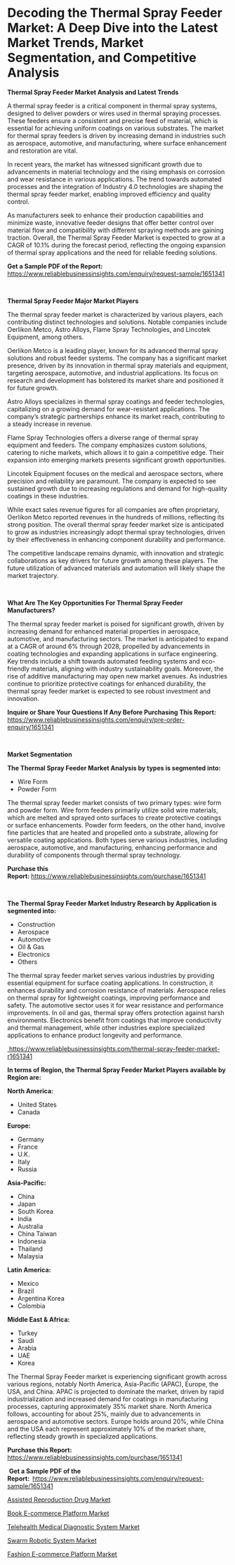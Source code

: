 <p><h1>Decoding the Thermal Spray Feeder Market: A Deep Dive into the Latest Market Trends, Market Segmentation, and Competitive Analysis</h1></p><p><strong>Thermal Spray Feeder Market Analysis and Latest Trends</strong></p>
<p><p>A thermal spray feeder is a critical component in thermal spray systems, designed to deliver powders or wires used in thermal spraying processes. These feeders ensure a consistent and precise feed of material, which is essential for achieving uniform coatings on various substrates. The market for thermal spray feeders is driven by increasing demand in industries such as aerospace, automotive, and manufacturing, where surface enhancement and restoration are vital. </p><p>In recent years, the market has witnessed significant growth due to advancements in material technology and the rising emphasis on corrosion and wear resistance in various applications. The trend towards automated processes and the integration of Industry 4.0 technologies are shaping the thermal spray feeder market, enabling improved efficiency and quality control. </p><p>As manufacturers seek to enhance their production capabilities and minimize waste, innovative feeder designs that offer better control over material flow and compatibility with different spraying methods are gaining traction. Overall, the Thermal Spray Feeder Market is expected to grow at a CAGR of 10.1% during the forecast period, reflecting the ongoing expansion of thermal spray applications and the need for reliable feeding solutions.</p></p>
<p><strong>Get a Sample PDF of the Report:&nbsp;</strong> <a href="https://www.reliablebusinessinsights.com/enquiry/request-sample/1651341?utm_campaign=63&utm_medium=2&utm_source=Github&utm_content=ia&utm_term=08122024&utm_id=thermal-spray-feeder">https://www.reliablebusinessinsights.com/enquiry/request-sample/1651341</a></p>
<p>&nbsp;</p>
<p><strong>Thermal Spray Feeder Major Market Players</strong></p>
<p><p>The thermal spray feeder market is characterized by various players, each contributing distinct technologies and solutions. Notable companies include Oerlikon Metco, Astro Alloys, Flame Spray Technologies, and Lincotek Equipment, among others.</p><p>Oerlikon Metco is a leading player, known for its advanced thermal spray solutions and robust feeder systems. The company has a significant market presence, driven by its innovation in thermal spray materials and equipment, targeting aerospace, automotive, and industrial applications. Its focus on research and development has bolstered its market share and positioned it for future growth.</p><p>Astro Alloys specializes in thermal spray coatings and feeder technologies, capitalizing on a growing demand for wear-resistant applications. The company’s strategic partnerships enhance its market reach, contributing to a steady increase in revenue.</p><p>Flame Spray Technologies offers a diverse range of thermal spray equipment and feeders. The company emphasizes custom solutions, catering to niche markets, which allows it to gain a competitive edge. Their expansion into emerging markets presents significant growth opportunities.</p><p>Lincotek Equipment focuses on the medical and aerospace sectors, where precision and reliability are paramount. The company is expected to see sustained growth due to increasing regulations and demand for high-quality coatings in these industries.</p><p>While exact sales revenue figures for all companies are often proprietary, Oerlikon Metco reported revenues in the hundreds of millions, reflecting its strong position. The overall thermal spray feeder market size is anticipated to grow as industries increasingly adopt thermal spray technologies, driven by their effectiveness in enhancing component durability and performance.</p><p>The competitive landscape remains dynamic, with innovation and strategic collaborations as key drivers for future growth among these players. The future utilization of advanced materials and automation will likely shape the market trajectory.</p></p>
<p>&nbsp;</p>
<p><strong>What Are The Key Opportunities For Thermal Spray Feeder Manufacturers?</strong></p>
<p><p>The thermal spray feeder market is poised for significant growth, driven by increasing demand for enhanced material properties in aerospace, automotive, and manufacturing sectors. The market is anticipated to expand at a CAGR of around 6% through 2028, propelled by advancements in coating technologies and expanding applications in surface engineering. Key trends include a shift towards automated feeding systems and eco-friendly materials, aligning with industry sustainability goals. Moreover, the rise of additive manufacturing may open new market avenues. As industries continue to prioritize protective coatings for enhanced durability, the thermal spray feeder market is expected to see robust investment and innovation.</p></p>
<p><strong>Inquire or Share Your Questions If Any Before Purchasing This Report:</strong> <a href="https://www.reliablebusinessinsights.com/enquiry/pre-order-enquiry/1651341?utm_campaign=63&utm_medium=2&utm_source=Github&utm_content=ia&utm_term=08122024&utm_id=thermal-spray-feeder">https://www.reliablebusinessinsights.com/enquiry/pre-order-enquiry/1651341</a></p>
<p>&nbsp;</p>
<p><strong>Market Segmentation</strong></p>
<p><strong>The Thermal Spray Feeder Market Analysis by types is segmented into:</strong></p>
<p><ul><li>Wire Form</li><li>Powder Form</li></ul></p>
<p><p>The thermal spray feeder market consists of two primary types: wire form and powder form. Wire form feeders primarily utilize solid wire materials, which are melted and sprayed onto surfaces to create protective coatings or surface enhancements. Powder form feeders, on the other hand, involve fine particles that are heated and propelled onto a substrate, allowing for versatile coating applications. Both types serve various industries, including aerospace, automotive, and manufacturing, enhancing performance and durability of components through thermal spray technology.</p></p>
<p><strong>Purchase this Report:&nbsp;</strong><a href="https://www.reliablebusinessinsights.com/purchase/1651341?utm_campaign=63&utm_medium=2&utm_source=Github&utm_content=ia&utm_term=08122024&utm_id=thermal-spray-feeder">https://www.reliablebusinessinsights.com/purchase/1651341</a></p>
<p>&nbsp;</p>
<p><strong>The Thermal Spray Feeder Market Industry Research by Application is segmented into:</strong></p>
<p><ul><li>Construction</li><li>Aerospace</li><li>Automotive</li><li>Oil & Gas</li><li>Electronics</li><li>Others</li></ul></p>
<p><p>The thermal spray feeder market serves various industries by providing essential equipment for surface coating applications. In construction, it enhances durability and corrosion resistance of materials. Aerospace relies on thermal spray for lightweight coatings, improving performance and safety. The automotive sector uses it for wear resistance and performance improvements. In oil and gas, thermal spray offers protection against harsh environments. Electronics benefit from coatings that improve conductivity and thermal management, while other industries explore specialized applications to enhance product longevity and performance.</p></p>
<p><a href="https://www.reliablebusinessinsights.com/thermal-spray-feeder-market-r1651341?utm_campaign=63&utm_medium=2&utm_source=Github&utm_content=ia&utm_term=08122024&utm_id=thermal-spray-feeder">&nbsp;https://www.reliablebusinessinsights.com/thermal-spray-feeder-market-r1651341</a></p>
<p><strong>In terms of Region, the Thermal Spray Feeder Market Players available by Region are:</strong></p>
<p>
    <p> <strong> North America: </strong>
        <ul>
            <li>United States</li>
            <li>Canada</li>
        </ul>
        </p> 
    <p> <strong> Europe: </strong>
        <ul>
            <li>Germany</li>
            <li>France</li>
            <li>U.K.</li>
            <li>Italy</li>
            <li>Russia</li>
        </ul>
        </p> 
    <p> <strong> Asia-Pacific: </strong>
        <ul>
            <li>China</li>
            <li>Japan</li>
            <li>South Korea</li>
            <li>India</li>
            <li>Australia</li>
            <li>China Taiwan</li>
            <li>Indonesia</li>
            <li>Thailand</li>
            <li>Malaysia</li>
        </ul>
        </p> 
    <p> <strong> Latin America: </strong>
        <ul>
            <li>Mexico</li>
            <li>Brazil</li>
            <li>Argentina Korea</li>
            <li>Colombia</li>
        </ul>
        </p> 
    <p> <strong> Middle East & Africa: </strong>
        <ul>
            <li>Turkey</li>
            <li>Saudi</li>
            <li>Arabia</li>
            <li>UAE</li>
            <li>Korea</li>
        </ul>
    </p>
    </p>
<p><p>The Thermal Spray Feeder market is experiencing significant growth across various regions, notably North America, Asia-Pacific (APAC), Europe, the USA, and China. APAC is projected to dominate the market, driven by rapid industrialization and increased demand for coatings in manufacturing processes, capturing approximately 35% market share. North America follows, accounting for about 25%, mainly due to advancements in aerospace and automotive sectors. Europe holds around 20%, while China and the USA each represent approximately 10% of the market share, reflecting steady growth in specialized applications.</p></p>
<p><strong>Purchase this Report: </strong><a href="https://www.reliablebusinessinsights.com/purchase/1651341?utm_campaign=63&utm_medium=2&utm_source=Github&utm_content=ia&utm_term=08122024&utm_id=thermal-spray-feeder">https://www.reliablebusinessinsights.com/purchase/1651341</a></p>
<p>&nbsp;<strong>Get a Sample PDF of the Report:&nbsp;&nbsp;</strong><a href="https://www.reliablebusinessinsights.com/enquiry/request-sample/1651341?utm_campaign=63&utm_medium=2&utm_source=Github&utm_content=ia&utm_term=08122024&utm_id=thermal-spray-feeder">https://www.reliablebusinessinsights.com/enquiry/request-sample/1651341</a></p>
<p><strong></strong></p>
<p><p><a href="https://www.linkedin.com/pulse/study-global-assisted-reproduction-drug-market-emphasis-onthe-e0h1e?utm_campaign=63&utm_medium=2&utm_source=Github&utm_content=ia&utm_term=08122024&utm_id=thermal-spray-feeder">Assisted Reproduction Drug Market</a></p><p><a href="https://www.linkedin.com/pulse/futur-trend-quest-sl8ue?utm_campaign=63&utm_medium=2&utm_source=Github&utm_content=ia&utm_term=08122024&utm_id=thermal-spray-feeder">Book E-commerce Platform Market</a></p><p><a href="https://github.com/manesros8/Market-Research-Report-List-1/blob/main/telehealth-medical-diagnostic-system-market.md?utm_campaign=63&utm_medium=2&utm_source=Github&utm_content=ia&utm_term=08122024&utm_id=thermal-spray-feeder">Telehealth Medical Diagnostic System Market</a></p><p><a href="https://github.com/WashimHussain441/Market-Research-Report-List-1/blob/main/swarm-robotic-system-market.md?utm_campaign=63&utm_medium=2&utm_source=Github&utm_content=ia&utm_term=08122024&utm_id=thermal-spray-feeder">Swarm Robotic System Market</a></p><p><a href="https://www.linkedin.com/pulse/global-fashion-e-commerce-platform-market-trends-applications-rltle?utm_campaign=63&utm_medium=2&utm_source=Github&utm_content=ia&utm_term=08122024&utm_id=thermal-spray-feeder">Fashion E-commerce Platform Market</a></p></p>